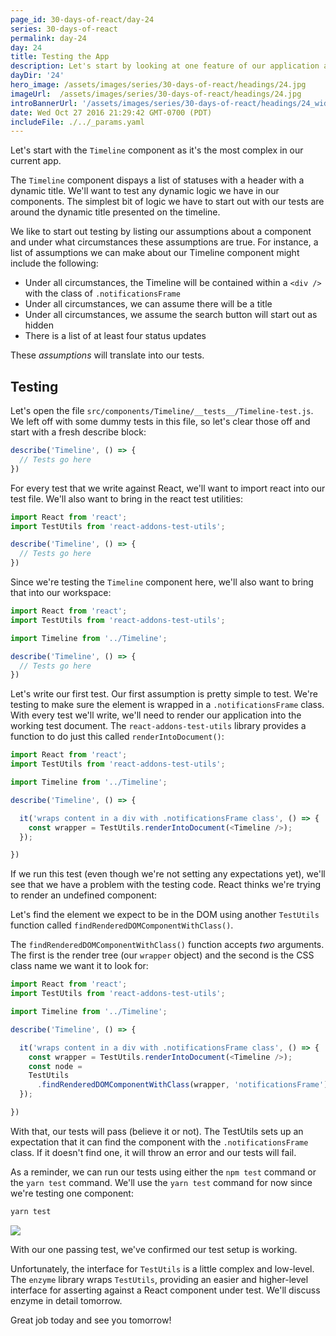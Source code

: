 ```yaml
---
page_id: 30-days-of-react/day-24
series: 30-days-of-react
permalink: day-24
day: 24
title: Testing the App
description: Let's start by looking at one feature of our application and thinking about where the edge cases are and what we assume will happen with the component.
dayDir: '24'
hero_image: /assets/images/series/30-days-of-react/headings/24.jpg
imageUrl:  /assets/images/series/30-days-of-react/headings/24.jpg
introBannerUrl: '/assets/images/series/30-days-of-react/headings/24_wide.jpg'
date: Wed Oct 27 2016 21:29:42 GMT-0700 (PDT)
includeFile: ./../_params.yaml
---
```


Let's start with the `Timeline` component as it's the most complex in our current app.

The `Timeline` component dispays a list of statuses with a header with a dynamic title. We'll want to test any dynamic logic we have in our components. The simplest bit of logic we have to start out with our tests are around the dynamic title presented on the timeline.

<div class="demo" id="demo1"></div>

We like to start out testing by listing our assumptions about a component and under what circumstances these assumptions are true. For instance, a list of assumptions we can make about our Timeline component might include the following:

* Under all circumstances, the Timeline will be contained within a `<div />` with the class of `.notificationsFrame`
* Under all circumstances, we can assume there will be a title
* Under all circumstances, we assume the search button will start out as hidden
* There is a list of at least four status updates

These _assumptions_ will translate into our tests.

## Testing

Let's open the file `src/components/Timeline/__tests__/Timeline-test.js`. We left off with some dummy tests in this file, so let's clear those off and start with a fresh describe block:

```javascript
describe('Timeline', () => {
  // Tests go here
})
```

For every test that we write against React, we'll want to import react into our test file. We'll also want to bring in the react test utilities:

```javascript
import React from 'react';
import TestUtils from 'react-addons-test-utils';

describe('Timeline', () => {
  // Tests go here
})
```

Since we're testing the `Timeline` component here, we'll also want to bring that into our workspace:

```javascript
import React from 'react';
import TestUtils from 'react-addons-test-utils';

import Timeline from '../Timeline';

describe('Timeline', () => {
  // Tests go here
})
```

Let's write our first test. Our first assumption is pretty simple to test. We're testing to make sure the element is wrapped in a `.notificationsFrame` class. With every test we'll write, we'll need to render our application into the working test document. The `react-addons-test-utils` library provides a function to do just this called `renderIntoDocument()`:

```javascript
import React from 'react';
import TestUtils from 'react-addons-test-utils';

import Timeline from '../Timeline';

describe('Timeline', () => {

  it('wraps content in a div with .notificationsFrame class', () => {
    const wrapper = TestUtils.renderIntoDocument(<Timeline />);
  });

})
```

If we run this test (even though we're not setting any expectations yet), we'll see that we have a problem with the testing code. React thinks we're trying to render an undefined component:

Let's find the element we expect to be in the DOM using another `TestUtils` function called `findRenderedDOMComponentWithClass()`.

The `findRenderedDOMComponentWithClass()` function accepts _two_ arguments. The first is the render tree (our `wrapper` object) and the second is the CSS class name we want it to look for:

```javascript
import React from 'react';
import TestUtils from 'react-addons-test-utils';

import Timeline from '../Timeline';

describe('Timeline', () => {

  it('wraps content in a div with .notificationsFrame class', () => {
    const wrapper = TestUtils.renderIntoDocument(<Timeline />);
    const node =
    TestUtils
      .findRenderedDOMComponentWithClass(wrapper, 'notificationsFrame');
  });

})
```

With that, our tests will pass (believe it or not). The TestUtils sets up an expectation that it can find the component with the `.notificationsFrame` class. If it doesn't find one, it will throw an error and our tests will fail. 

As a reminder, we can run our tests using either the `npm test` command or the `yarn test` command. We'll use the `yarn test` command for now since we're testing one component:

```bash
yarn test
```

<img class="wide" src="{{ imagesDir }}/passing-test.png" />

With our one passing test, we've confirmed our test setup is working.

Unfortunately, the interface for `TestUtils` is a little complex and low-level. The `enzyme` library wraps `TestUtils`, providing an easier and higher-level interface for asserting against a React component under test. We'll discuss enzyme in detail tomorrow.

Great job today and see you tomorrow!
